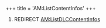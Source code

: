 +++
title = 'AM:ListContentInfos'
+++

1.  REDIRECT [AM:ListDLCContentInfos](AM:ListDLCContentInfos "wikilink")